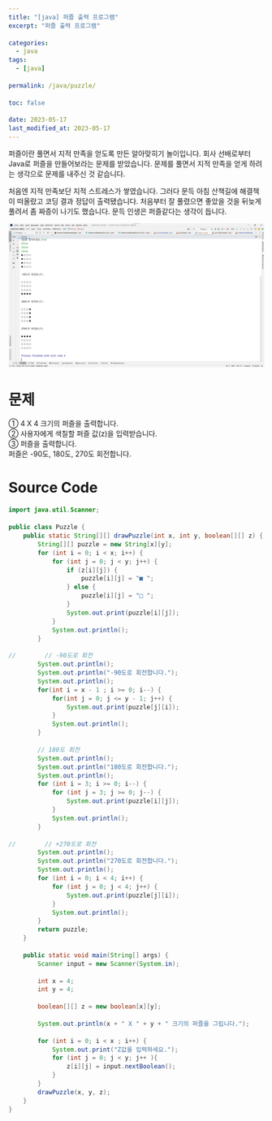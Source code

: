 ```yaml
---
title: "[java] 퍼즐 출력 프로그램"
excerpt: "퍼즐 출력 프로그램"

categories:
  - java
tags:
  - [java]

permalink: /java/puzzle/

toc: false

date: 2023-05-17
last_modified_at: 2023-05-17
---
```


퍼즐이란 풀면서 지적 만족을 얻도록 만든 알아맞히기 놀이입니다. 회사 선배로부터 Java로 퍼즐을 만들어보라는 문제를 받았습니다. 문제를 풀면서 지적 만족을 얻게 하려는 생각으로 문제를 내주신 것 같습니다.

처음엔 지적 만족보단 지적 스트레스가 쌓였습니다. 그러다 문득 아침 산책길에 해결책이 떠올랐고 코딩 결과 정답이 출력됐습니다. 처음부터 잘 풀렸으면 좋았을 것을 뒤늦게 풀려서 좀 짜증이 나기도 했습니다. 문득 인생은 퍼즐같다는 생각이 듭니다.

![puzzle](/assets/images/posts_img/puzzle.png)

# 문제

① 4 X 4 크기의 퍼즐을 출력합니다.<br />
② 사용자에게 색칠할 퍼즐 값(z)을 입력받습니다.<br />
③ 퍼즐을 출력합니다.<br />
퍼즐은 -90도, 180도, 270도 회전합니다.

# Source Code

```java
import java.util.Scanner;

public class Puzzle {
    public static String[][] drawPuzzle(int x, int y, boolean[][] z) {
        String[][] puzzle = new String[x][y];
        for (int i = 0; i < x; i++) {
            for (int j = 0; j < y; j++) {
                if (z[i][j]) {
                    puzzle[i][j] = "■ ";
                } else {
                    puzzle[i][j] = "□ ";
                }
                System.out.print(puzzle[i][j]);
            }
            System.out.println();
        }

//        // -90도로 회전
        System.out.println();
        System.out.println("-90도로 회전합니다.");
        System.out.println();
        for(int i = x - 1 ; i >= 0; i--) {
            for(int j = 0; j <= y - 1; j++) {
                System.out.print(puzzle[j][i]);
            }
            System.out.println();
        }

        // 180도 회전
        System.out.println();
        System.out.println("180도로 회전합니다.");
        System.out.println();
        for (int i = 3; i >= 0; i--) {
            for (int j = 3; j >= 0; j--) {
                System.out.print(puzzle[i][j]);
            }
            System.out.println();
        }

//        // +270도로 회전
        System.out.println();
        System.out.println("270도로 회전합니다.");
        System.out.println();
        for (int i = 0; i < 4; i++) {
            for (int j = 0; j < 4; j++) {
                System.out.print(puzzle[j][i]);
            }
            System.out.println();
        }
        return puzzle;
    }

    public static void main(String[] args) {
        Scanner input = new Scanner(System.in);

        int x = 4;
        int y = 4;

        boolean[][] z = new boolean[x][y];

        System.out.println(x + " X " + y + " 크기의 퍼즐을 그립니다.");

        for (int i = 0; i < x ; i++) {
            System.out.print("Z값을 입력하세요.");
            for (int j = 0; j < y; j++ ){
                z[i][j] = input.nextBoolean();
            }
        }
        drawPuzzle(x, y, z);
    }
}

```
